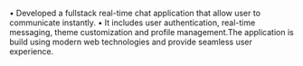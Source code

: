 • Developed a fullstack real-time chat application that allow user to communicate instantly.
• It includes user authentication, real-time messaging, theme customization and profile management.The application is
build using modern web technologies and provide seamless user experience.
